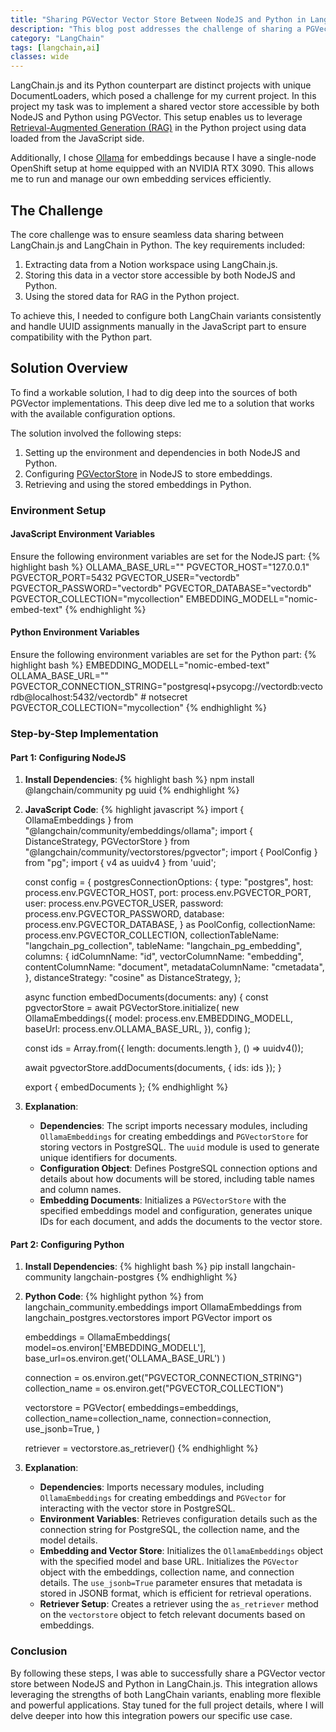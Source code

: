```yaml
---
title: "Sharing PGVector Vector Store Between NodeJS and Python in LangChain"
description: "This blog post addresses the challenge of sharing a PGVector vector store between NodeJS and Python in the LangChain framework. It details the steps to configure PGVectorStore for embeddings, ensuring seamless data sharing and retrieval across both environments."
category: "LangChain"
tags: [langchain,ai]
classes: wide
---
```


LangChain.js and its Python counterpart are distinct projects with unique DocumentLoaders, which posed a challenge for my current project. In this project my task was to implement a shared vector store accessible by both NodeJS and Python using PGVector. This setup enables us to leverage [Retrieval-Augmented Generation (RAG)](https://www.promptingguide.ai/techniques/rag) in the Python project using data loaded from the JavaScript side.

Additionally, I chose [Ollama](https://ollama.com/) for embeddings because I have a single-node OpenShift setup at home equipped with an NVIDIA RTX 3090. This allows me to run and manage our own embedding services efficiently.

## The Challenge

The core challenge was to ensure seamless data sharing between LangChain.js and LangChain in Python. The key requirements included:
1. Extracting data from a Notion workspace using LangChain.js.
2. Storing this data in a vector store accessible by both NodeJS and Python.
3. Using the stored data for RAG in the Python project.

To achieve this, I needed to configure both LangChain variants consistently and handle UUID assignments manually in the JavaScript part to ensure compatibility with the Python part.

## Solution Overview

To find a workable solution, I had to dig deep into the sources of both PGVector implementations. This deep dive led me to a solution that works with the available configuration options.

The solution involved the following steps:
1. Setting up the environment and dependencies in both NodeJS and Python.
2. Configuring [PGVectorStore](https://github.com/pgvector/pgvector) in NodeJS to store embeddings.
3. Retrieving and using the stored embeddings in Python.

### Environment Setup

#### JavaScript Environment Variables
Ensure the following environment variables are set for the NodeJS part:
{% highlight bash %}
OLLAMA_BASE_URL=""
PGVECTOR_HOST="127.0.0.1"
PGVECTOR_PORT=5432
PGVECTOR_USER="vectordb"
PGVECTOR_PASSWORD="vectordb"
PGVECTOR_DATABASE="vectordb"
PGVECTOR_COLLECTION="mycollection"
EMBEDDING_MODELL="nomic-embed-text"
{% endhighlight %}

#### Python Environment Variables
Ensure the following environment variables are set for the Python part:
{% highlight bash %}
EMBEDDING_MODELL="nomic-embed-text"
OLLAMA_BASE_URL=""
PGVECTOR_CONNECTION_STRING="postgresql+psycopg://vectordb:vectordb@localhost:5432/vectordb" # notsecret
PGVECTOR_COLLECTION="mycollection"
{% endhighlight %}

### Step-by-Step Implementation

#### Part 1: Configuring NodeJS

1. **Install Dependencies**:
    {% highlight bash %}
    npm install @langchain/community pg uuid
    {% endhighlight %}

2. **JavaScript Code**:
    {% highlight javascript %}
    import { OllamaEmbeddings } from "@langchain/community/embeddings/ollama";
    import { DistanceStrategy, PGVectorStore } from "@langchain/community/vectorstores/pgvector";
    import { PoolConfig } from "pg";
    import { v4 as uuidv4 } from 'uuid';

    const config = {
      postgresConnectionOptions: {
        type: "postgres",
        host: process.env.PGVECTOR_HOST,
        port: process.env.PGVECTOR_PORT,
        user: process.env.PGVECTOR_USER,
        password: process.env.PGVECTOR_PASSWORD,
        database: process.env.PGVECTOR_DATABASE,
      } as PoolConfig,
      collectionName: process.env.PGVECTOR_COLLECTION,
      collectionTableName: "langchain_pg_collection",
      tableName: "langchain_pg_embedding",
      columns: {
        idColumnName: "id",
        vectorColumnName: "embedding",
        contentColumnName: "document",
        metadataColumnName: "cmetadata",
      },
      distanceStrategy: "cosine" as DistanceStrategy,
    };

    async function embedDocuments(documents: any) {
      const pgvectorStore = await PGVectorStore.initialize(
        new OllamaEmbeddings({
          model: process.env.EMBEDDING_MODELL,
          baseUrl: process.env.OLLAMA_BASE_URL,
        }),
        config
      );

      const ids = Array.from({ length: documents.length }, () => uuidv4());

      await pgvectorStore.addDocuments(documents, { ids: ids });
    }

    export { embedDocuments };
    {% endhighlight %}

3. **Explanation**:
    - **Dependencies**: The script imports necessary modules, including `OllamaEmbeddings` for creating embeddings and `PGVectorStore` for storing vectors in PostgreSQL. The `uuid` module is used to generate unique identifiers for documents.
    - **Configuration Object**: Defines PostgreSQL connection options and details about how documents will be stored, including table names and column names.
    - **Embedding Documents**: Initializes a `PGVectorStore` with the specified embeddings model and configuration, generates unique IDs for each document, and adds the documents to the vector store.

#### Part 2: Configuring Python

1. **Install Dependencies**:
    {% highlight bash %}
    pip install langchain-community langchain-postgres
    {% endhighlight %}

2. **Python Code**:
    {% highlight python %}
    from langchain_community.embeddings import OllamaEmbeddings
    from langchain_postgres.vectorstores import PGVector
    import os

    embeddings = OllamaEmbeddings(
        model=os.environ['EMBEDDING_MODELL'], 
        base_url=os.environ.get('OLLAMA_BASE_URL')
    )

    connection = os.environ.get("PGVECTOR_CONNECTION_STRING")
    collection_name = os.environ.get("PGVECTOR_COLLECTION")

    vectorstore = PGVector(
        embeddings=embeddings,
        collection_name=collection_name,
        connection=connection,
        use_jsonb=True,
    )

    retriever = vectorstore.as_retriever()
    {% endhighlight %}

3. **Explanation**:
    - **Dependencies**: Imports necessary modules, including `OllamaEmbeddings` for creating embeddings and `PGVector` for interacting with the vector store in PostgreSQL.
    - **Environment Variables**: Retrieves configuration details such as the connection string for PostgreSQL, the collection name, and the model details.
    - **Embedding and Vector Store**: Initializes the `OllamaEmbeddings` object with the specified model and base URL. Initializes the `PGVector` object with the embeddings, collection name, and connection details. The `use_jsonb=True` parameter ensures that metadata is stored in JSONB format, which is efficient for retrieval operations.
    - **Retriever Setup**: Creates a retriever using the `as_retriever` method on the `vectorstore` object to fetch relevant documents based on embeddings.

### Conclusion

By following these steps, I was able to successfully share a PGVector vector store between NodeJS and Python in LangChain.js. This integration allows leveraging the strengths of both LangChain variants, enabling more flexible and powerful applications. Stay tuned for the full project details, where I will delve deeper into how this integration powers our specific use case.